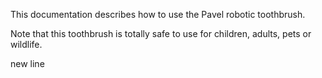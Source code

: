 This documentation describes how to use the Pavel robotic toothbrush.

Note that this toothbrush is totally safe to use for children, adults, pets or wildlife.

new line

